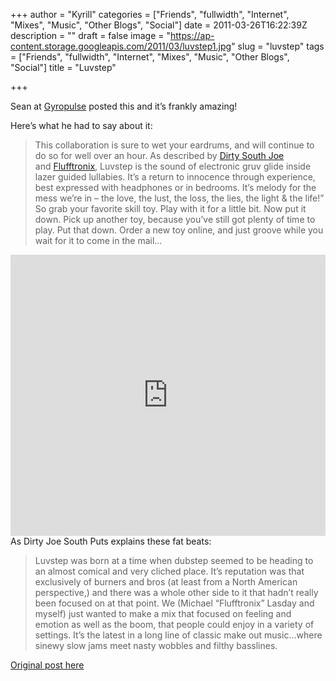+++
author = "Kyrill"
categories = ["Friends", "fullwidth", "Internet", "Mixes", "Music", "Other Blogs", "Social"]
date = 2011-03-26T16:22:39Z
description = ""
draft = false
image = "https://ap-content.storage.googleapis.com/2011/03/luvstep1.jpg"
slug = "luvstep"
tags = ["Friends", "fullwidth", "Internet", "Mixes", "Music", "Other Blogs", "Social"]
title = "Luvstep"

+++


Sean at [Gyropulse](https://www.gyropulse.com/2011/03/21/luvstep-2-dirty-south-joeflufftronix/ "Luvstep") posted this and it’s frankly amazing!

Here’s what he had to say about it:

> This collaboration is sure to wet your eardrums, and will continue to do so for well over an hour. As described by [Dirty South Joe](https://www.dirtysouthjoe.com/ "Dirty South Joe") and [Flufftronix](https://www.flufftronix.com/ "Flufftronix"), Luvstep is the sound of electronic gruv glide inside lazer guided lullabies. It’s a return to innocence through experience, best expressed with headphones or in bedrooms. It’s melody for the mess we’re in – the love, the lust, the loss, the lies, the light & the life!” So grab your favorite skill toy. Play with it for a little bit. Now put it down. Pick up another toy, because you’ve still got plenty of time to play. Put that down. Order a new toy online, and just groove while you wait for it to come in the mail…

<iframe frameborder="no" height="450" scrolling="no" src="https://w.soundcloud.com/player/?url=http%3A%2F%2Fsoundcloud.com%2Fdirtysouthjoe%2Fluvstep&visual=true" width="100%"></iframe>As Dirty Joe South Puts explains these fat beats:

> Luvstep was born at a time when dubstep seemed to be heading to an almost comical and very cliched place. It’s reputation was that exclusively of burners and bros (at least from a North American perspective,) and there was a whole other side to it that hadn’t really been focused on at that point. We (Michael “Flufftronix” Lasday and myself) just wanted to make a mix that focused on feeling and emotion as well as the boom, that people could enjoy in a variety of settings. It’s the latest in a long line of classic make out music…where sinewy slow jams meet nasty wobbles and filthy basslines.

[Original post here](https://www.gyropulse.com/2011/03/21/luvstep-2-dirty-south-joeflufftronix/)


